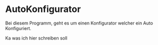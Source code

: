 # AutoKonfigurator
Bei diesem Programm, geht es um einen Konfigurator welcher ein Auto Konfiguriert.

Ka was ich hier schreiben soll
